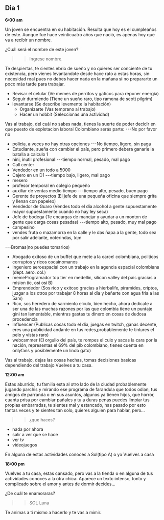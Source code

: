 ## Dia 1

**6:00 am**

Un joven se encuentra en su habitación. Resulta que hoy es el cumpleaños de este. Aunque fue hace veinticuatro años que nació, es apenas hoy que va a recibir un nombre.

¿Cuál será el nombre de este joven?

>>    Ingrese nombre.

Te despiertas, te sientes ebrio de sueño y no quieres ser conciente de tu existencia, pero vienes levantandote desde hace rato a estas horas, sin necesidad real pues no debes hacer nada en la mañana si no prepararte un poco más tarde para trabajar.

- Revisar el celular
    (Ve memes de perritos y gaticos para reponer energía)
- Seguir durmiendo
    (Tiene un sueño raro, tipo ramona de scott pilgrim)
- levantarse
    (Se describe levemente la habitación)
    - Organizarte
    (Vas temprano al trabajo)
    - Hacer un hobbit
    (Seleccionas una actividad)

Vas al trabajo, del cuál no sabes nada, tienes la suerte de poder decidir en que puesto de explotacion laboral Colombiano serás parte:
---No por favor no
- policia, a veces no hay otras opciones
---No tiempo, ligero, sin paga
- Estudiante, sueña con cambiar el país, pero primero debera ganarle la batalla a calculo 1
- nini, inutil profesional
---tiempo normal, pesado, mal pago
- Call center
- Vendedor en un todo a 5000
- Cajero en un D1
---tiempo bajo, ligero, mal pago
- mesero
- profesor temporal en colegio pequeño
- auxiliar de ventas medio tiempo
---tiempo alto, pesado, buen pago
- Gerente de proyectos (El jefe de una pequeña oficina que siempre grita y llenan con papeleo)
- Vendedor de Guaro (Vendes todo el día alcohol a gente supuestamente mayor supuestamente cuando no hay ley seca)
- Jefe de bodega (Te encargas de manejar y ayudar a un monton de gente que carga cosas pesadas)
---tiempo alto, pesado, muy mal pago
- campesino
- vendes fruta o mazamorra en la calle y le das ñapa a la gente, todo sea por salir adelante, noterindas, tqm

---Bromas(no puedes tomarlos)
- Abogado exitoso de un buffet que mete a la carcel colombiana, politicos corruptos y ricos cocainomanos
- Ingeniero aeroespacial con un trabajo en la agencia espacial colombiana (dept. aero. col.)
- memeProgramador top tier en medellin, silicon valley del pais gracias a mision tic, osi osi B)
- Emprendedor (Sos rico y exitoso gracias a hierbalife, piramides, criptos, juzgar a los otros por trabajar 8 horas al día y bañarte con agua fria a las 5am)
- Rico, sos heredero de sarmiento elculo, bien hecho, ahora dedicate a ser una de las muchas razones por las que colombia tiene un  puntaje gini tan lamentable, mientras gastas tu dinero en cosas de dudosa procedencia
- Influencer (Publicas cosas todo el día, juegas en twitch, ganas decente, eres una publicidad andante en tus redes,probablemente te tintures el pelo y vistas raro)
- webcammer (El orgullo del país, te rompes el culo y sacas la cara por la nación, representas el 69% del pib colombiano, tienes cuenta en onlyfans y posiblemente un lindo gato)

Vas al trabajo, dejas las cosas hechas, tomas decisiones basicas dependiendo del trabajo
Vuelves a tu casa.


**12:00 am**


Estas aburrido, tu familia esta al otro lado de la ciudad probablemente jugando parchis y mirando ese programa de farandula que todos odian, tus amigos de parranda o en sus asuntos, algunos ya tienen hijos, que horror, cuanta prisa por cambiar pañales y tu a duras penas puedes limpiar tus propias embarradas, te sientes mal y estancado, has pasado por esto tantas veces y te sientes tan solo, quieres alguien para hablar, pero...
>>¿que haces?
- nada por ahora
- salir a ver que se hace
- ver tv
- videojuegos
<suicidio>

En alguna de estas actividades conoces a Sol(tipo A) o yo
Vuelves a casa

**18:00 pm**

Vuelves a tu casa, estas cansado, pero vas a la tienda o en alguna de tus actividades conoces a la otra chica.
Aparece un texto intenso, tonto y complicado sobre el amor y antes de dormir decides...

¿De cuál te enamoraras?
>>SOL
>>Luna

Te animas a ti mismo a hacerlo y te vas a mimir.